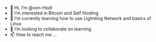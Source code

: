 - 👋 Hi, I’m @von-Hodl
- 👀 I’m interested in Bitcoin and Self Hosting
- 🌱 I’m currently learning how to use Lighnting Network and basics of Linux
- 💞️ I’m looking to collaborate on learning
- 📫 How to reach me ...

<!---
von-Hodl/von-Hodl is a ✨ special ✨ repository because its `README.md` (this file) appears on your GitHub profile.
You can click the Preview link to take a look at your changes.
--->
